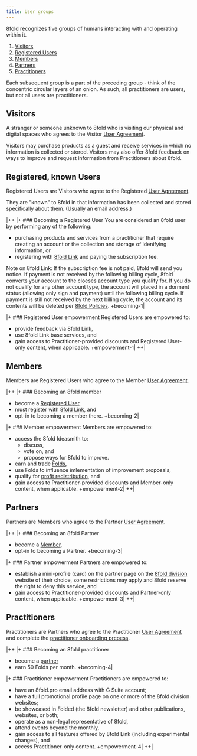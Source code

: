 ```yaml
---
title: User groups
---
```


8fold recognizes five groups of humans interacting with and operating within it.

1. [Visitors](#visitors)
2. [Registered Users](#registered-known-users)
3. [Members](#members)
4. [Partners](#partners)
5. [Practitioners](#practitioners)

Each subsequent group is a part of the preceding group - think of the concentric circular layers of an onion. As such, all practitioners are users, but not all users are practitioners.

## Visitors

A stranger or someone unknown to 8fold who is visiting our physical and digital spaces who agrees to the Visitor [User Agreement](/user-agreements).

Visitors may purchase products as a guest and receive services in which no information is collected or stored. Visitors may also offer 8fold feedback on ways to improve and request information from Practitioners about 8fold.

## Registered, known Users

Registered Users are Visitors who agree to the Registered [User Agreement](/user-agreements).

They are "known" to 8fold in that information has been collected and stored specifically about them. (Usually an email address.)

|++
|+ ### Becoming a Registered User
You are considered an 8fold user by performing any of the following:

- purchasing products and services from a practitioner that require creating an account or the collection and storage of idenifying information, or
- registering with [8fold Link](https://8fold.link) and paying the subscription fee.

Note on 8fold Link: If the subscription fee is not paid, 8fold will send you notice. If payment is not received by the following billing cycle, 8fold converts your account to the cloeses account type you qualify for. If you do not qualify for any other account type, the account will placed in a dorment status (allowing only sign and payment) until the following billing cycle. If payment is still not received by the next billing cycle, the account and its contents will be deleted per [8fold Policies](/legal).
+becoming-1|

|+ ### Registered User empowerment
Registered Users are empowered to:

- provide feedback via 8fold Link,
- use 8fold Link base services, and
- gain access to Practitioner-provided discounts and Registered User-only content, when applicable.
+empowerment-1|
++|

## Members

Members are Registered Users who agree to the Member [User Agreement](/user-agreements).

|++
|+ ### Becoming an 8fold member
- become a [Registered User](#registered-user),
- must register with [8fold Link](https://8fold.link), and
- opt-in to becoming a member there.
+becoming-2|

|+ ### Member empowerment
Members are empowered to:

- access the 8fold Ideasmith to:
	- discuss,
	- vote on, and 
	- propose ways for 8fold to improve.
- earn and trade [Folds](/operations/fold-system),
- use Folds to influence imlementation of improvement proposals,
- qualify for [profit redistribution](/legal#revenue-redistribution), and
- gain access to Practitioner-provided discounts and Member-only content, when applicable.
+empowerment-2|
++|

## Partners

Partners are Members who agree to the Partner [User Agreement](/user-agreements).

|++
|+ ### Becoming an 8fold Partner
- become a [Member](#members),
- opt-in to becoming a Partner.
+becoming-3|

|+ ### Partner empowerment
Partners are empowered to:

- establish a mini-profile (card) on the partner page on the [8fold division](/operations/divisions) website of their choice, some restrictions may apply and 8fold reserve the right to deny this service, and
- gain access to Practitioner-provided discounts and Partner-only content, when applicable.
+empowerment-3|
++|

## Practitioners

Practitioners are Partners who agree to the Practitioner [User Agreement](/user-agreements) and complete the [practitioner onboarding prcoess](/practitioners).

|++
|+ ### Becoming an 8fold practitioner
- become a [partner](#partners)
- earn 50 Folds per month.
+becoming-4|

|+ ### Practitioner empowerment
Practitioners are empowered to:

- have an 8fold.pro email address with G Suite account;
- have a full promotional profile page on one or more of the 8fold division websites;
- be showcased in Folded (the 8fold newsletter) and other publications, websites, or both;
- operate as a non-legal representative of 8fold,
- attend events beyond the monthly,
- gain access to all features offered by 8fold Link (including experimental changes), and
- access Practitioner-only content.
+empowerment-4|
++|
